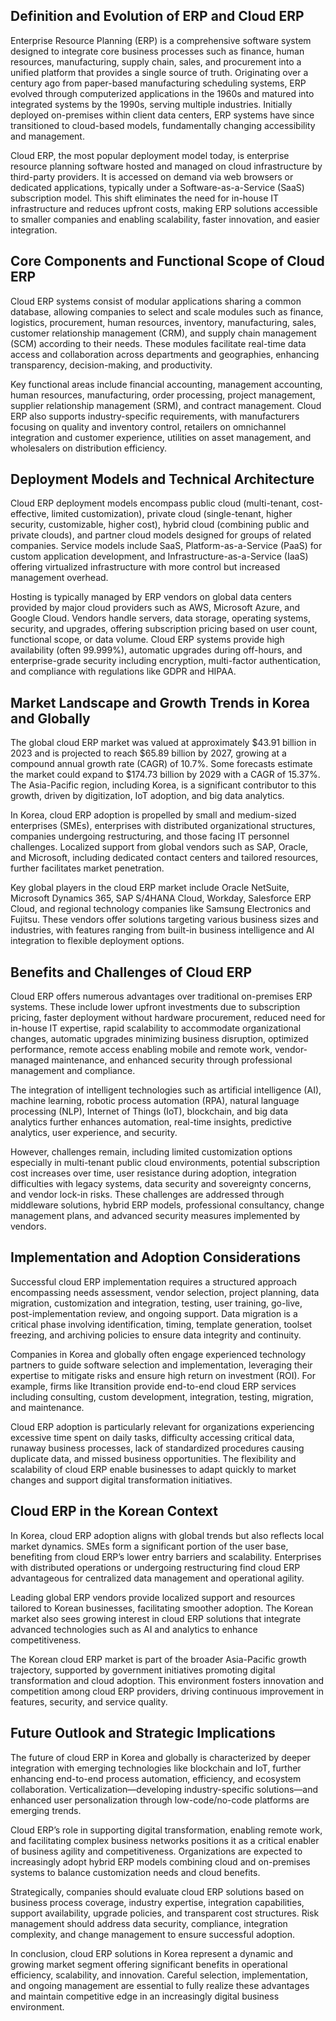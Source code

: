 ## Definition and Evolution of ERP and Cloud ERP
Enterprise Resource Planning (ERP) is a comprehensive software system designed to integrate core business processes such as finance, human resources, manufacturing, supply chain, sales, and procurement into a unified platform that provides a single source of truth. Originating over a century ago from paper-based manufacturing scheduling systems, ERP evolved through computerized applications in the 1960s and matured into integrated systems by the 1990s, serving multiple industries. Initially deployed on-premises within client data centers, ERP systems have since transitioned to cloud-based models, fundamentally changing accessibility and management.

Cloud ERP, the most popular deployment model today, is enterprise resource planning software hosted and managed on cloud infrastructure by third-party providers. It is accessed on demand via web browsers or dedicated applications, typically under a Software-as-a-Service (SaaS) subscription model. This shift eliminates the need for in-house IT infrastructure and reduces upfront costs, making ERP solutions accessible to smaller companies and enabling scalability, faster innovation, and easier integration.

## Core Components and Functional Scope of Cloud ERP
Cloud ERP systems consist of modular applications sharing a common database, allowing companies to select and scale modules such as finance, logistics, procurement, human resources, inventory, manufacturing, sales, customer relationship management (CRM), and supply chain management (SCM) according to their needs. These modules facilitate real-time data access and collaboration across departments and geographies, enhancing transparency, decision-making, and productivity.

Key functional areas include financial accounting, management accounting, human resources, manufacturing, order processing, project management, supplier relationship management (SRM), and contract management. Cloud ERP also supports industry-specific requirements, with manufacturers focusing on quality and inventory control, retailers on omnichannel integration and customer experience, utilities on asset management, and wholesalers on distribution efficiency.

## Deployment Models and Technical Architecture
Cloud ERP deployment models encompass public cloud (multi-tenant, cost-effective, limited customization), private cloud (single-tenant, higher security, customizable, higher cost), hybrid cloud (combining public and private clouds), and partner cloud models designed for groups of related companies. Service models include SaaS, Platform-as-a-Service (PaaS) for custom application development, and Infrastructure-as-a-Service (IaaS) offering virtualized infrastructure with more control but increased management overhead.

Hosting is typically managed by ERP vendors on global data centers provided by major cloud providers such as AWS, Microsoft Azure, and Google Cloud. Vendors handle servers, data storage, operating systems, security, and upgrades, offering subscription pricing based on user count, functional scope, or data volume. Cloud ERP systems provide high availability (often 99.999%), automatic upgrades during off-hours, and enterprise-grade security including encryption, multi-factor authentication, and compliance with regulations like GDPR and HIPAA.

## Market Landscape and Growth Trends in Korea and Globally
The global cloud ERP market was valued at approximately $43.91 billion in 2023 and is projected to reach $65.89 billion by 2027, growing at a compound annual growth rate (CAGR) of 10.7%. Some forecasts estimate the market could expand to $174.73 billion by 2029 with a CAGR of 15.37%. The Asia-Pacific region, including Korea, is a significant contributor to this growth, driven by digitization, IoT adoption, and big data analytics.

In Korea, cloud ERP adoption is propelled by small and medium-sized enterprises (SMEs), enterprises with distributed organizational structures, companies undergoing restructuring, and those facing IT personnel challenges. Localized support from global vendors such as SAP, Oracle, and Microsoft, including dedicated contact centers and tailored resources, further facilitates market penetration.

Key global players in the cloud ERP market include Oracle NetSuite, Microsoft Dynamics 365, SAP S/4HANA Cloud, Workday, Salesforce ERP Cloud, and regional technology companies like Samsung Electronics and Fujitsu. These vendors offer solutions targeting various business sizes and industries, with features ranging from built-in business intelligence and AI integration to flexible deployment options.

## Benefits and Challenges of Cloud ERP
Cloud ERP offers numerous advantages over traditional on-premises ERP systems. These include lower upfront investments due to subscription pricing, faster deployment without hardware procurement, reduced need for in-house IT expertise, rapid scalability to accommodate organizational changes, automatic upgrades minimizing business disruption, optimized performance, remote access enabling mobile and remote work, vendor-managed maintenance, and enhanced security through professional management and compliance.

The integration of intelligent technologies such as artificial intelligence (AI), machine learning, robotic process automation (RPA), natural language processing (NLP), Internet of Things (IoT), blockchain, and big data analytics further enhances automation, real-time insights, predictive analytics, user experience, and security.

However, challenges remain, including limited customization options especially in multi-tenant public cloud environments, potential subscription cost increases over time, user resistance during adoption, integration difficulties with legacy systems, data security and sovereignty concerns, and vendor lock-in risks. These challenges are addressed through middleware solutions, hybrid ERP models, professional consultancy, change management plans, and advanced security measures implemented by vendors.

## Implementation and Adoption Considerations
Successful cloud ERP implementation requires a structured approach encompassing needs assessment, vendor selection, project planning, data migration, customization and integration, testing, user training, go-live, post-implementation review, and ongoing support. Data migration is a critical phase involving identification, timing, template generation, toolset freezing, and archiving policies to ensure data integrity and continuity.

Companies in Korea and globally often engage experienced technology partners to guide software selection and implementation, leveraging their expertise to mitigate risks and ensure high return on investment (ROI). For example, firms like Itransition provide end-to-end cloud ERP services including consulting, custom development, integration, testing, migration, and maintenance.

Cloud ERP adoption is particularly relevant for organizations experiencing excessive time spent on daily tasks, difficulty accessing critical data, runaway business processes, lack of standardized procedures causing duplicate data, and missed business opportunities. The flexibility and scalability of cloud ERP enable businesses to adapt quickly to market changes and support digital transformation initiatives.

## Cloud ERP in the Korean Context
In Korea, cloud ERP adoption aligns with global trends but also reflects local market dynamics. SMEs form a significant portion of the user base, benefiting from cloud ERP’s lower entry barriers and scalability. Enterprises with distributed operations or undergoing restructuring find cloud ERP advantageous for centralized data management and operational agility.

Leading global ERP vendors provide localized support and resources tailored to Korean businesses, facilitating smoother adoption. The Korean market also sees growing interest in cloud ERP solutions that integrate advanced technologies such as AI and analytics to enhance competitiveness.

The Korean cloud ERP market is part of the broader Asia-Pacific growth trajectory, supported by government initiatives promoting digital transformation and cloud adoption. This environment fosters innovation and competition among cloud ERP providers, driving continuous improvement in features, security, and service quality.

## Future Outlook and Strategic Implications
The future of cloud ERP in Korea and globally is characterized by deeper integration with emerging technologies like blockchain and IoT, further enhancing end-to-end process automation, efficiency, and ecosystem collaboration. Verticalization—developing industry-specific solutions—and enhanced user personalization through low-code/no-code platforms are emerging trends.

Cloud ERP’s role in supporting digital transformation, enabling remote work, and facilitating complex business networks positions it as a critical enabler of business agility and competitiveness. Organizations are expected to increasingly adopt hybrid ERP models combining cloud and on-premises systems to balance customization needs and cloud benefits.

Strategically, companies should evaluate cloud ERP solutions based on business process coverage, industry expertise, integration capabilities, support availability, upgrade policies, and transparent cost structures. Risk management should address data security, compliance, integration complexity, and change management to ensure successful adoption.

In conclusion, cloud ERP solutions in Korea represent a dynamic and growing market segment offering significant benefits in operational efficiency, scalability, and innovation. Careful selection, implementation, and ongoing management are essential to fully realize these advantages and maintain competitive edge in an increasingly digital business environment.